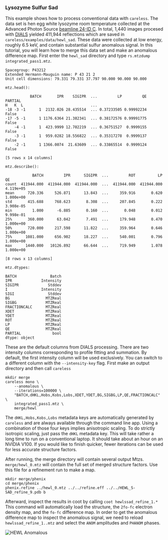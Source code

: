 ### Lysozyme Sulfur Sad 
This example shows how to process conventional data with `careless`. 
The data set is hen egg white lysozyme room temperature collected at the Advanced Photon Source [beamline 24-ID C](https://necat.chem.cornell.edu/newsite/technical-specifications-24-id-c-beamline).
In total, 1,440 images procesed with [DIALS](https://dials.github.io/) yielded 411,944 reflections which are saved in `careless/examples/data/hewl_sad`.
These data were collected at low energy, roughly 6.5 keV, and contain substantial sulfur anomalous signal. 
In this tutorial, you will learn how to merge this data set and make an anomalous difference map. 
First enter the `hewl_sad` directory and type `rs.mtzdump integrated_pass1.mtz`.


    Spacegroup: P43212
    Extended Hermann-Mauguin name: P 43 21 2
    Unit cell dimensions: 79.331 79.331 37.797 90.000 90.000 90.000
    
    mtz.head():
    
               BATCH       IPR    SIGIPR  ...         LP         QE  PARTIAL
    H   K  L                              ...                               
    -18 -3 -1      1  2132.026 28.435514  ... 0.37233505 0.99992234    False
    -17 -5 -1      1 1176.6364 21.382341  ... 0.38172576 0.99991775    False
        -4 -1      1  423.9999 12.702219  ... 0.36751527  0.9999155    False
        -3 -1      1  959.0282 18.556822  ... 0.35317278  0.9999137    False
        -2 -1      1 1366.0074  21.63609  ... 0.33865514  0.9999124    False
    
    [5 rows x 14 columns]
    
    mtz.describe():
    
                BATCH         IPR      SIGIPR  ...         ROT          LP         QE
    count  411944.000  411944.000  411944.000  ...  411944.000  411944.000  4.119e+05
    mean      720.336     526.871      13.843  ...     359.916       0.620  1.000e+00
    std       415.688     768.623       8.308  ...     207.845       0.222  3.908e-05
    min         1.000      -6.885       0.160  ...       0.048       0.012  9.998e-01
    25%       360.000      63.042       7.491  ...     179.948       0.470  1.000e+00
    50%       720.000     217.598      11.822  ...     359.964       0.646  1.000e+00
    75%      1081.000     656.902      18.227  ...     540.001       0.796  1.000e+00
    max      1440.000   10126.892      66.644  ...     719.949       1.078  1.000e+00
    
    [8 rows x 13 columns]
    
    mtz.dtypes:
    
    BATCH               Batch
    IPR             Intensity
    SIGIPR             Stddev
    I               Intensity
    SIGI               Stddev
    BG                MTZReal
    SIGBG             MTZReal
    FRACTIONCALC      MTZReal
    XDET              MTZReal
    YDET              MTZReal
    ROT               MTZReal
    LP                MTZReal
    QE                MTZReal
    PARTIAL              bool
    dtype: object


These are the default columns from DIALS processing.
There are two intensity columns corresponding to profile fitting and summation. 
By default, the first intensity column will be used exclusively. 
You can switch to a different column with the `--intensity-key` flag. 
First make an output directory and then call `careless`

	mkdir merge
	careless mono \
		--anomalous \
		--iterations=100000 \
		"BATCH,dHKL,Hobs,Kobs,Lobs,XDET,YDET,BG,SIGBG,LP,QE,FRACTIONCALC" \
		integrated_pass1.mtz \
		merge/hewl

The `dHKL,Hobs,Kobs,Lobs` metadata keys are automatically generated by `careless` and are always available through the command line app. 
Using a combination of those four keys implies anisotropic scaling. 
To do strictly isotropic scaling, just pass the `dHKL` metadata key.
This will take rather a long time to run on a conventional laptop. 
It should take about an hour on an NVIDIA V100. 
If you would like to finish quicker, fewer iterations can be used for less accurate structure factors. 

After running, the merge directory will contain several output Mtzs. 
`merge/hewl_0.mtz` will contain the full set of merged structure factors. 
Use this file for a refinement run to make a map. 

    mkdir merge/phenix
    cd merge/phenix
    phenix.refine ../hewl_0.mtz ../../refine.eff ../../HEWL_S-SAD_refine_9.pdb b

Afterward, inspect the results in coot by calling `coot hewlssad_refine_1.*`
This command will automatically load the structure, the `2fo-fc` electron density map, and the `fo-fc` difference map. 
In order to get the anomalous difference map to inspect the anomalous signal, we need to reload `hewlssad_refine_1..mtz` and select the `ANOM` amplitudes and `PHANOM` phases. 

![HEWL Anomalous](images/hewl-load-anomalous.gif)
